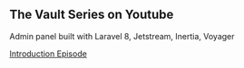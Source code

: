 ## The Vault Series on Youtube

Admin panel built with Laravel 8, Jetstream, Inertia, Voyager

[Introduction Episode](https://youtu.be/ebxYyX8cvvg)
